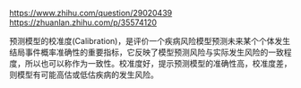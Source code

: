 https://www.zhihu.com/question/29020439
https://zhuanlan.zhihu.com/p/35574120



预测模型的校准度(Calibration)，是评价一个疾病风险模型预测未来某个个体发生结局事件概率准确性的重要指标，它反映了模型预测风险与实际发生风险的一致程度，所以也可以称作为一致性。校准度好，提示预测模型的准确性高，校准度差，则模型有可能高估或低估疾病的发生风险。